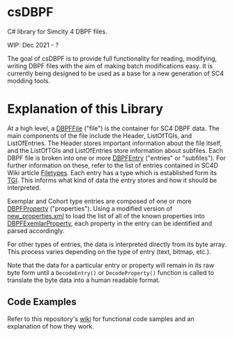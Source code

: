 # csDBPF
C# library for Simcity 4 DBPF files.

WIP: Dec 2021 - ?

The goal of csDBPF is to provide full functionality for reading, modifying, writing DBPF files with the aim of making batch modifications easy. It is currently being designed to be used as a base for a new generation of SC4 modding tools.

# Explanation of this Library
At a high level, a [DBPFFile](csDBPF/csDBPF/DBPFFile.cs) ("file") is the container for SC4 DBPF data. The main components of the file include the Header, ListOfTGIs, and ListOfEntries. The Header stores important information about the file itself, and the ListOfTGIs and ListOfEntries store information about subfiles. Each DBPF file is broken into one or more [DBPFEntry](csDBPF/csDBPF/DBPFEntry.cs) ("entries" or "subfiles"). For further information on these, refer to the list of entries contained in SC4D Wiki article [Filetypes](https://www.wiki.sc4devotion.com/index.php?title=List_of_File_Formats). Each entry has a type which is established form its [TGI](csDBPF/csDBPF/DBPFTGI.cs). This informs what kind of data the entry stores and how it should be interpreted.

Exemplar and Cohort type entries are composed of one or more [DBPFProperty](csDBPF/csDBPF/Properties/DBPFProperty.cs) ("properties"). Using a modified version of [new_properties.xml](https://www.sc4devotion.com/csxlex/lex_filedesc.php?lotGET=2265) to load the list of all of the known properties into [DBPFExemlarProperty](csDBPF/csDBPF/Properties/DBPFExemplarProperty.cs), each property in the entry can be identified and parsed accordingly.

For other types of entries, the data is interpreted directly from its byte array. This process varies depending on the type of entry (text, bitmap, etc.).

Note that the data for a particular entry or property will remain in its raw byte form until a `DecodeEntry()` or `DecodeProperty()` function is called to translate the byte data into a human readable format.


## Code Examples
Refer to this repository's [wiki](https://github.com/noah-severyn/csDBPF/wiki) for functional code samples and an explanation of how they work.
